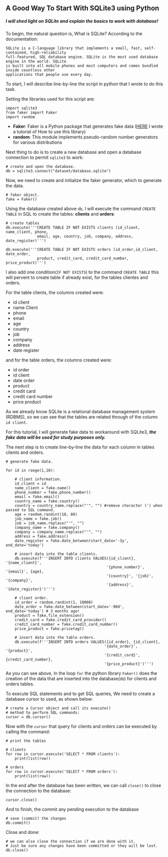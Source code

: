 ## A Good Way To Start With SQLite3 using Python

##### I will shed light on SQLite and explain the basics to work with database!

To begin, the natural question is, What is SQLite? According to the documentation:

```
SQLite is a C-language library that implements a small, fast, self-contained, high-reliability
full-featured, SQL database engine. SQLite is the most used database engine in the world. SQLite 
is built into all mobile phones and most computers and comes bundled inside countless other 
applications that people use every day.
```

To start, I will describe line-by-line the script in python that I wrote to do this task.

Setting the libraries used for this script are:

```
import sqlite3
from faker import Faker
import random
```

- **Faker**: Faker is a Python package that generates fake data ([HERE](https://andsilvadrcc.medium.com/how-to-generate-fake-data-using-the-faker-python-package-b6734b944cb2) I wrote a tutorial of How to use this library)
- **random**: This module implements pseudo-random number generators for various distributions

Next thing to do is to create a new database and open a database connection to permit ```sqlite3``` to work:

```
# create and open the database.
db = sqlite3.connect("dataset/database.sqlite")
```

Now, we need to create and initialize the faker generator, which to generate the data.

```
# faker object.
fake = Faker()
```

Using the database created above ```db```, I will execute the command ```CREATE TABLE``` in SQL to create the tables: **clients** and **orders**:


```
# create tables 
db.execute('''CREATE TABLE IF NOT EXISTS clients (id_client, name_client, phone,
              email, age, country, job, company, address, date_register)''')

db.execute('''CREATE TABLE IF NOT EXISTS orders (id_order,id_client, date_order, 
              product, credit_card, credit_card_number, price_product)''')
```

I also add one condition(```IF NOT EXISTS```) to the command ```CREATE TABLE``` this will pervent to create table if already exist, for the tables clientes and orders.

For the table clients, the columns created were:

- id client
- name Client
- phone
- email
- age
- country
- job
- company
- address
- date register

and for the table orders, the columns created were:

- id order
- id client
- date order
- product
- credit card
- credit card number
- price product

As we already know SQLite is a relational database management system (RDBMS), so we can see that the tables are related through of the column ```id client```.

For this tutorial, I will generate fake data to workaround with SQLite3, ***the fake data will be used for study purposes only.***

The next step is to create line-by-line the data for each column in tables clients and orders.

```
# generate fake data.

for id in range(1,10):

    # client information.
    id_client = id
    name_client = fake.name()
    phone_number = fake.phone_number()
    email = fake.email()
    country_name = fake.country()
    country = country_name.replace("'", "") #remove character (') when passed to SQL command.
    age = random.randint(18, 80)
    job_name = fake.job()
    job = job_name.replace("'", "") 
    company_name = fake.company()
    company = company_name.replace("'", "")
    address = fake.address()
    date_register = fake.date_between(start_date='-3y', end_date='today')
    
    # insert data into the table clients.
    db.execute(f'''INSERT INTO clients VALUES({id_client}, '{name_client}', 
                                             '{phone_number}', '{email}', {age}, 
                                             '{country}', '{job}', '{company}', 
                                             '{address}', '{date_register}')''')
    
    # client order.
    id_order = random.randint(1, 10000)
    date_order = fake.date_between(start_date='-90d', end_date='today') # 3 months ago!
    product = fake.file_extension()
    credit_card = fake.credit_card_provider()
    credit_card_number = fake.credit_card_number()
    price_product = fake.pricetag()

    # insert data into the table orders.
    db.execute(f'''INSERT INTO orders VALUES({id_order}, {id_client}, 
                                            '{date_order}', '{product}', 
                                            '{credit_card}', {credit_card_number}, 
                                            '{price_product}')''')
```

As you can see above, In the loop ```for``` the python library ```Faker()``` does the creation of the data that are inserted into the database(```db```) for clients and orders tables.

To execute SQL statements and to get SQL queries, We need to create a database cursor to used, as shown below: 

```
# create a Cursor object and call its execute() 
# method to perform SQL commands:
cursor = db.cursor()
```

Now with the ```cursor``` that query for clients and orders can be executed by calling the command:

```
# print the tables

# clients
for row in cursor.execute('SELECT * FROM clients'):
    print(list(row))

# orders
for row in cursor.execute('SELECT * FROM orders'):
    print(list(row))
```

In the end after the database has been written, we can call ```close()``` to close the connection to the database:

```
cursor.close()
```

And to finish, the commit any pending execution to the database

```
# save (commit) the changes
db.commit()
```

Close and done:

```
# we can also close the connection if we are done with it.
# Just be sure any changes have been committed or they will be lost.
db.close()
```